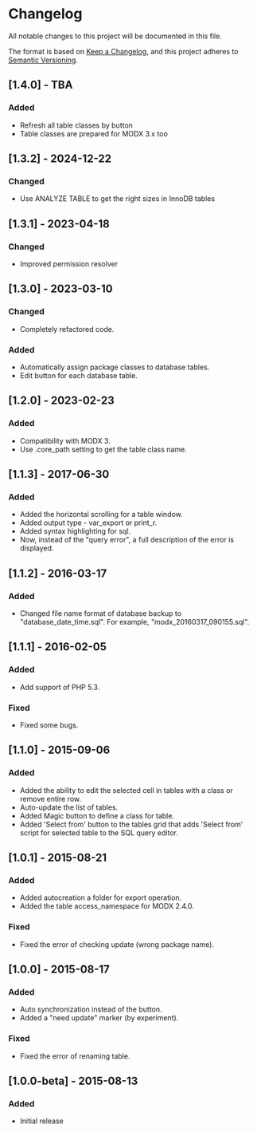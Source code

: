 # Changelog

All notable changes to this project will be documented in this file.

The format is based on [Keep a Changelog](https://keepachangelog.com/en/1.1.0/),
and this project adheres to [Semantic Versioning](https://semver.org/spec/v2.0.0.html).

## [1.4.0] - TBA

### Added

- Refresh all table classes by button
- Table classes are prepared for MODX 3.x too

## [1.3.2] - 2024-12-22

### Changed

- Use ANALYZE TABLE to get the right sizes in InnoDB tables

## [1.3.1] - 2023-04-18

### Changed

- Improved permission resolver

## [1.3.0] - 2023-03-10

### Changed

- Completely refactored code.

### Added

- Automatically assign package classes to database tables.
- Edit button for each database table.

## [1.2.0] - 2023-02-23

### Added

- Compatibility with MODX 3.
- Use <package>.core_path setting to get the table class name.

## [1.1.3] - 2017-06-30

### Added

- Added the horizontal scrolling for a table window.
- Added output type - var_export or print_r.
- Added syntax highlighting for sql.
- Now, instead of the "query error", a full description of the error is displayed.

## [1.1.2] - 2016-03-17

### Added

- Changed file name format of database backup to "database_date_time.sql". For example, "modx_20160317_090155.sql".

## [1.1.1] - 2016-02-05

### Added

- Add support of PHP 5.3.

### Fixed

- Fixed some bugs.

## [1.1.0] - 2015-09-06

### Added

- Added the ability to edit the selected cell in tables with a class or remove entire row.
- Auto-update the list of tables.
- Added Magic button to define a class for table.
- Added 'Select from' button to the tables grid that adds 'Select from' script for selected table to the SQL query editor.

## [1.0.1] - 2015-08-21

### Added

- Added autocreation a folder for export operation.
- Added the table access_namespace for MODX 2.4.0.

### Fixed

- Fixed the error of checking update (wrong package name).

## [1.0.0] - 2015-08-17

### Added

- Auto synchronization instead of the button.
- Added a "need update" marker (by experiment).

### Fixed

- Fixed the error of renaming table.

## [1.0.0-beta] - 2015-08-13

### Added

- Initial release
